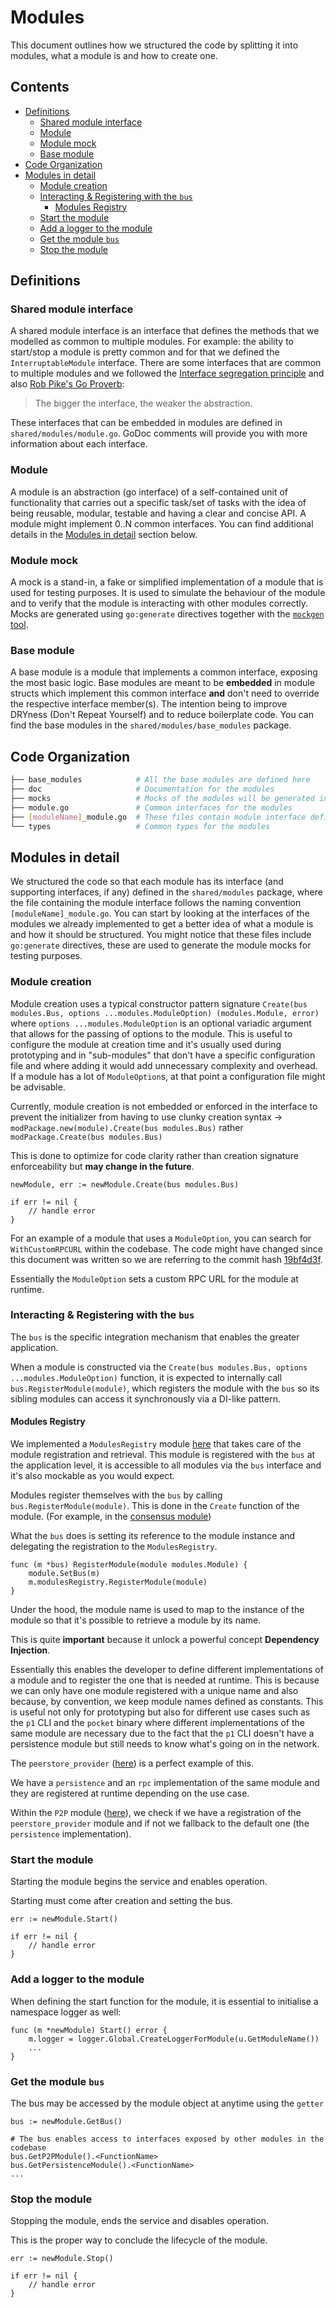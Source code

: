 # Modules <!-- omit in toc -->

This document outlines how we structured the code by splitting it into modules, what a module is and how to create one.

<!-- IMPROVE: Add a PR example when a good example arises. -->

## Contents <!-- omit in toc -->

- [Definitions](#definitions)
	- [Shared module interface](#shared-module-interface)
	- [Module](#module)
	- [Module mock](#module-mock)
	- [Base module](#base-module)
- [Code Organization](#code-organization)
- [Modules in detail](#modules-in-detail)
	- [Module creation](#module-creation)
	- [Interacting \& Registering with the `bus`](#interacting--registering-with-the-bus)
		- [Modules Registry](#modules-registry)
	- [Start the module](#start-the-module)
	- [Add a logger to the module](#add-a-logger-to-the-module)
	- [Get the module `bus`](#get-the-module-bus)
	- [Stop the module](#stop-the-module)

## Definitions

### Shared module interface

A shared module interface is an interface that defines the methods that we modelled as common to multiple modules. For example: the ability to start/stop a module is pretty common and for that we defined the `InterruptableModule` interface.
There are some interfaces that are common to multiple modules and we followed the [Interface segregation principle](https://en.wikipedia.org/wiki/Interface_segregation_principle) and also [Rob Pike's Go Proverb](https://youtu.be/PAAkCSZUG1c?t=317):

> The bigger the interface, the weaker the abstraction.

These interfaces that can be embedded in modules are defined in `shared/modules/module.go`. GoDoc comments will provide you with more information about each interface.

### Module

A module is an abstraction (go interface) of a self-contained unit of functionality that carries out a specific task/set of tasks with the idea of being reusable, modular, testable and having a clear and concise API. A module might implement 0..N common interfaces. You can find additional details in the [Modules in detail](#modules-in-detail) section below.

### Module mock

A mock is a stand-in, a fake or simplified implementation of a module that is used for testing purposes. It is used to simulate the behaviour of the module and to verify that the module is interacting with other modules correctly. Mocks are generated using `go:generate` directives together with the [`mockgen` tool](https://pkg.go.dev/github.com/golang/mock#readme-running-mockgen).

### Base module

A base module is a module that implements a common interface, exposing the most basic logic. Base modules are meant to be **embedded** in module structs which implement this common interface **and** don't need to override the respective interface member(s). The intention being to improve DRYness (Don't Repeat Yourself) and to reduce boilerplate code. You can find the base modules in the `shared/modules/base_modules` package.

## Code Organization

```bash
├── base_modules            # All the base modules are defined here
├── doc			            # Documentation for the modules
├── mocks                   # Mocks of the modules will be generated in this folder
├── module.go   	        # Common interfaces for the modules
├── [moduleName]_module.go  # These files contain module interface definitions
└── types                   # Common types for the modules
```

## Modules in detail

We structured the code so that each module has its interface (and supporting interfaces, if any) defined in the `shared/modules` package, where the file containing the module interface follows the naming convention `[moduleName]_module.go`.
You can start by looking at the interfaces of the modules we already implemented to get a better idea of what a module is and how it should be structured.
You might notice that these files include `go:generate` directives, these are used to generate the module mocks for testing purposes.

### Module creation

Module creation uses a typical constructor pattern signature `Create(bus modules.Bus, options ...modules.ModuleOption) (modules.Module, error)` where `options ...modules.ModuleOption` is an optional variadic argument that allows for the passing of options to the module.
This is useful to configure the module at creation time and it's usually used during prototyping and in "sub-modules" that don't have a specific configuration file and where adding it would add unnecessary complexity and overhead. If a module has a lot of `ModuleOption`s, at that point a configuration file might be advisable.

Currently, module creation is not embedded or enforced in the interface to prevent the initializer from having to use
clunky creation syntax -> `modPackage.new(module).Create(bus modules.Bus)` rather `modPackage.Create(bus modules.Bus)`

This is done to optimize for code clarity rather than creation signature enforceability but **may change in the future**.

```golang
newModule, err := newModule.Create(bus modules.Bus)

if err != nil {
	// handle error
}
```

For an example of a module that uses a `ModuleOption`, you can search for `WithCustomRPCURL` within the codebase. The code might have changed since this document was written so we are referring to the commit hash [19bf4d3f](https://github.com/pokt-network/pocket/tree/19bf4d3f6507f5d406d9fafdb69b81359bccf110).

Essentially the `ModuleOption` sets a custom RPC URL for the module at runtime.


### Interacting & Registering with the `bus`

The `bus` is the specific integration mechanism that enables the greater application.

When a module is constructed via the `Create(bus modules.Bus, options ...modules.ModuleOption)` function, it is expected to internally call `bus.RegisterModule(module)`, which registers the module with the `bus` so its sibling modules can access it synchronously via a DI-like pattern.

#### Modules Registry

We implemented a `ModulesRegistry` module [here](https://github.com/pokt-network/pocket/blob/19bf4d3f6507f5d406d9fafdb69b81359bccf110/runtime/modules_registry.go) that takes care of the module registration and retrieval.
This module is registered with the `bus` at the application level, it is accessible to all modules via the `bus` interface and it's also mockable as you would expect.

Modules register themselves with the `bus` by calling `bus.RegisterModule(module)`. This is done in the `Create` function of the module. (For example, in the [consensus module](https://github.com/pokt-network/pocket/blob/19bf4d3f6507f5d406d9fafdb69b81359bccf110/consensus/module.go#L146))


What the `bus` does is setting its reference to the module instance and delegating the registration to the `ModulesRegistry`.

```golang
func (m *bus) RegisterModule(module modules.Module) {
	module.SetBus(m)
	m.modulesRegistry.RegisterModule(module)
}
```

Under the hood, the module name is used to map to the instance of the module so that it's possible to retrieve a module by its name.

This is quite **important** because it unlock a powerful concept **Dependency Injection**.

Essentially this enables the developer to define different implementations of a module and to register the one that is needed at runtime. This is because we can only have one module registered with a unique name and also because, by convention, we keep module names defined as constants.
This is useful not only for prototyping but also for different use cases such as the `p1` CLI and the `pocket` binary where different implementations of the same module are necessary due to the fact that the `p1` CLI doesn't have a persistence module but still needs to know what's going on in the network.

The `peerstore_provider` ([here](https://github.com/pokt-network/pocket/tree/19bf4d3f6507f5d406d9fafdb69b81359bccf110/p2p/providers/peerstore_provider)) is a perfect example of this.

We have a `persistence` and an `rpc` implementation of the same module and they are registered at runtime depending on the use case.

Within the `P2P` module ([here](https://github.com/pokt-network/pocket/blob/19bf4d3f6507f5d406d9fafdb69b81359bccf110/p2p/module.go#L84-L88)), we check if we have a registration of the `peerstore_provider` module and if not we fallback to the default one (the `persistence` implementation).

### Start the module

Starting the module begins the service and enables operation.

Starting must come after creation and setting the bus.

```golang
err := newModule.Start()

if err != nil {
	// handle error
}
```

### Add a logger to the module

<!-- DISCUSS: I believe we should change this convention, to me it's more semantic if logging is configured during construction/initialization and not during `Start` (which some modules might not even have if they don't implement `InterruptableModule`). I believe that a better approach is summarized here: https://github.com/pokt-network/pocket/blob/8bee148f3b0e768154be4bce02e94813c9382aac/state_machine/module.go#L29-L32 -->

When defining the start function for the module, it is essential to initialise a namespace logger as well:

```golang
func (m *newModule) Start() error {
    m.logger = logger.Global.CreateLoggerForModule(u.GetModuleName())
    ...
}
```

### Get the module `bus`

The bus may be accessed by the module object at anytime using the `getter`

```golang
bus := newModule.GetBus()

# The bus enables access to interfaces exposed by other modules in the codebase
bus.GetP2PModule().<FunctionName>
bus.GetPersistenceModule().<FunctionName>
...
```

### Stop the module

Stopping the module, ends the service and disables operation.

This is the proper way to conclude the lifecycle of the module.

```golang
err := newModule.Stop()

if err != nil {
	// handle error
}
```

<!-- GITHUB_WIKI: shared/modules/readme -->
